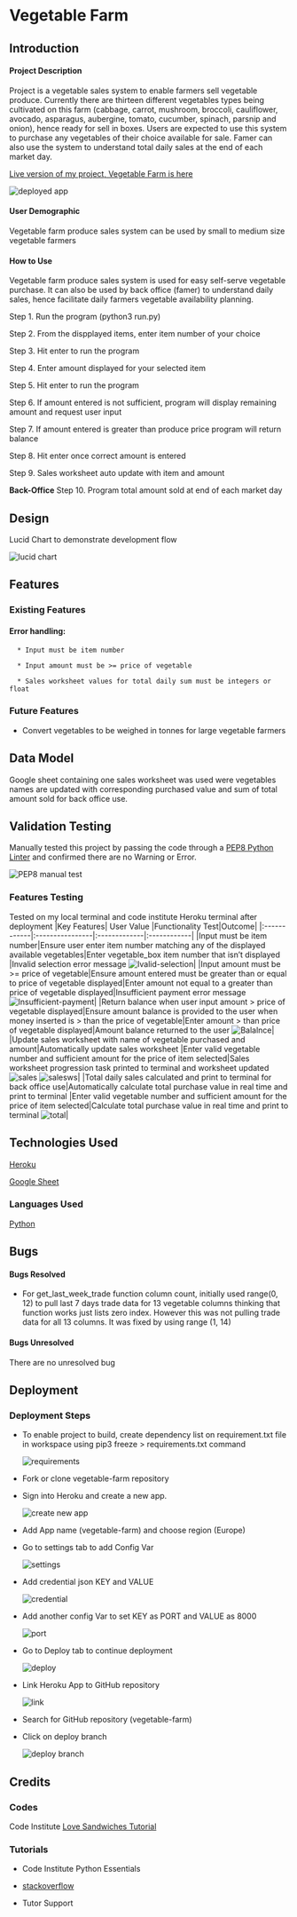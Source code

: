 
# Vegetable Farm
## Introduction
#### Project Description
 Project is a vegetable sales system to enable farmers sell vegetable produce. Currently there are thirteen different vegetables types being cultivated on this farm (cabbage, carrot, mushroom, broccoli, cauliflower, avocado, asparagus, aubergine, tomato, cucumber, spinach, parsnip and onion), hence ready for sell in boxes. Users are expected to use this system to purchase any vegetables of their choice available for sale. 
Famer can also use the system to understand total daily sales at the end of each market day.


  [Live version of my project, Vegetable Farm is here](https://vegetable-farm-d2f6bd1576d7.herokuapp.com/)

  ![deployed app](./assets/readme-images/deployed%20app.jpg)
#### User Demographic
Vegetable farm produce sales system can be used by small to medium size vegetable farmers 
#### How to Use
Vegetable farm produce sales system is used for easy self-serve vegetable purchase. It can also be used by back office (famer) to understand daily sales, hence facilitate daily farmers vegetable availability planning.

Step 1. Run the program (python3 run.py)

Step 2. From the dispplayed items, enter item number of your choice

Step 3. Hit enter to run the program

Step 4. Enter amount displayed for your selected item

Step 5. Hit enter to run the program

Step 6. If amount entered is not sufficient, program will display remaining amount and request user input

Step 7. If amount entered is greater than produce price program will return balance

Step 8. Hit enter once correct amount is entered

Step 9. Sales worksheet auto update with item and amount 

**Back-Office**
Step 10. Program total amount sold at end of each market day



## Design
Lucid Chart to demonstrate development flow

![lucid chart](./assets/readme-images/lucidchart.jpg)
## Features
### Existing Features
#### Error handling:

      * Input must be item number

      * Input amount must be >= price of vegetable
 
      * Sales worksheet values for total daily sum must be integers or float


### Future Features

* Convert vegetables to be weighed in tonnes for large vegetable farmers 

## Data Model
Google sheet containing one sales worksheet  was used were vegetables names are updated with corresponding purchased value and sum of total amount sold for back office use.


## Validation Testing
Manually tested this project by passing the code through a [PEP8 Python Linter](https://pep8ci.herokuapp.com/) and confirmed there are no Warning or Error.

![PEP8 manual test](./assets/readme-images/manual-test.jpg)

### Features Testing
 Tested on my local terminal and code institute Heroku terminal after deployment
|Key Features|   User Value   |Functionality Test|Outcome|
|:------------|:----------------|:-------------|:------------|
|Input must be item number|Ensure user enter item number matching any of the displayed available vegetables|Enter vegetable_box item number that isn’t displayed |Invalid selection error message ![Ivalid-selection](../vegetable-farm/assets/readme-images/invalidselection.jpg)|
|Input amount must be >= price of vegetable|Ensure amount entered must be greater than or equal to price of vegetable displayed|Enter amount not equal to a greater than price of vegetable displayed|Insufficient payment error message![Insufficient-payment](./assets/readme-images/insufficient.jpg)|
|Return balance when user input amount > price of vegetable displayed|Ensure amount balance is provided to the user when money inserted is > than the price of vegetable|Enter amount > than price of vegetable displayed|Amount balance returned to the user ![Balalnce](./assets/readme-images/balalnce.jpg)|
|Update sales worksheet with name of vegetable purchased and amount|Automatically update sales worksheet |Enter valid vegetable number and sufficient amount for the price of item selected|Sales worksheet progression task printed to terminal and worksheet updated ![sales](./assets/readme-images/sales.jpg) ![salesws](./assets/readme-images/salesws.jpg)|
|Total daily sales calculated and print to terminal for back office use|Automatically calculate total purchase value in real time and print to terminal |Enter valid vegetable number and sufficient amount for the price of item selected|Calculate total purchase value in real time and print to terminal ![total](./assets/readme-images/total.jpg)|

## Technologies Used

[Heroku](https://id.heroku.com/login)

[Google Sheet](https://docs.google.com/spreadsheets)

### Languages Used
[Python](https://en.wikipedia.org/wiki/Python_(programming_language))
## Bugs
#### Bugs Resolved
* For get_last_week_trade function column count, initially used range(0, 12) to pull last 7 days trade data for 13 vegetable columns thinking that function works just lists zero index. However this was not pulling trade data for all 13 columns. 
It was fixed by using range (1, 14)

#### Bugs Unresolved
There are no unresolved bug
## Deployment
### Deployment Steps

* To enable project to build, create dependency list on requirement.txt file in workspace using pip3 freeze > requirements.txt command

   ![requirements](./assets/readme-images/requirements.jpg)

* Fork or clone vegetable-farm repository

* Sign into Heroku and create a new app.

    ![create new app](./assets/readme-images/create%20app.png)

* Add App name (vegetable-farm) and choose region (Europe)
  
* Go to settings tab to add Config Var

   ![settings](./assets/readme-images/settings.png)
      
* Add credential json KEY and VALUE

   ![credential](./assets/readme-images/configvars.jpg)

* Add another config Var to set KEY as PORT and VALUE as 8000

   ![port](./assets/readme-images/port.jpg)

* Go to Deploy tab to continue deployment

   ![deploy](./assets/readme-images/deploy.png)

* Link Heroku App to GitHub repository

   ![link](./assets/readme-images/link.jpg)

* Search for GitHub repository (vegetable-farm)

* Click on deploy branch

  ![deploy branch](./assets/readme-images/deploy%20branch.jpg)

## Credits
### Codes
Code Institute [Love Sandwiches Tutorial](https://github.com/Code-Institute-Solutions/love-sandwiches-p5-sourcecode/tree/master/02-accessing-user-data/05-updating-our-sales-worksheet)
### Tutorials
* Code Institute Python Essentials

* [stackoverflow](https://stackoverflow.com/questions/23739224/empty-heading-warning-on-html5-validation)

* Tutor Support 









